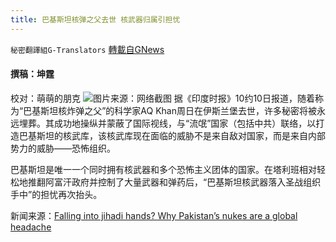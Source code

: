 ```yaml
---
title: 巴基斯坦核弹之父去世 核武器归属引担忧
---
```

`秘密翻譯組G-Translators` [轉載自GNews](https://gnews.org/zh-hans/1586445/)

#### 撰稿：坤霆
校对：萌萌的朋克
![](https://assets.gnews.org/wp-content/uploads/2021/10/4-28.jpg)图片来源：网络截图
据《印度时报》10约10日报道，随着称为“巴基斯坦核炸弹之父”的科学家AQ Khan周日在伊斯兰堡去世，许多秘密将被永远埋葬。其成功地操纵并蒙蔽了国际视线，与“流氓”国家（包括中共）联络，以打造巴基斯坦的核武库，该核武库现在面临的威胁不是来自敌对国家，而是来自内部势力的威胁——恐怖组织。

巴基斯坦是唯一一个同时拥有核武器和多个恐怖主义团体的国家。在塔利班相对轻松地推翻阿富汗政府并控制了大量武器和弹药后，“巴基斯坦核武器落入圣战组织手中”的担忧再次抬头。

新闻来源：[Falling into jihadi hands? Why Pakistan’s nukes are a global headache](https://timesofindia.indiatimes.com/world/pakistan/falling-into-jihadi-hands-why-paks-nukes-are-a-global-headache/articleshow/86915107.cms)
